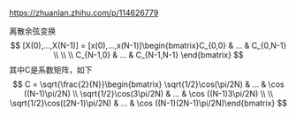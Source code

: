 https://zhuanlan.zhihu.com/p/114626779

离散余弦变换
$$
[X(0),...,X(N-1)] = [x(0),...,x(N-1)]\begin{bmatrix}C_{0,0} & ... & C_{0,N-1} \\ \\ \\ C_{N-1,0} & ... & C_{N-1,N-1} \end{bmatrix}
$$
其中C是系数矩阵，如下
$$
C = \sqrt{\frac{2}{N}}\begin{bmatrix} \sqrt{1/2}\cos(\pi/2N) & ... & \cos ((N-1)\pi/2N) \\ \sqrt{1/2}\cos(3\pi/2N) & ... & \cos ((N-1)3\pi/2N) \\ \\ \sqrt{1/2}\cos((2N-1)\pi/2N) & ... & \cos ((N-1)(2N-1)\pi/2N)\end{bmatrix}
$$
